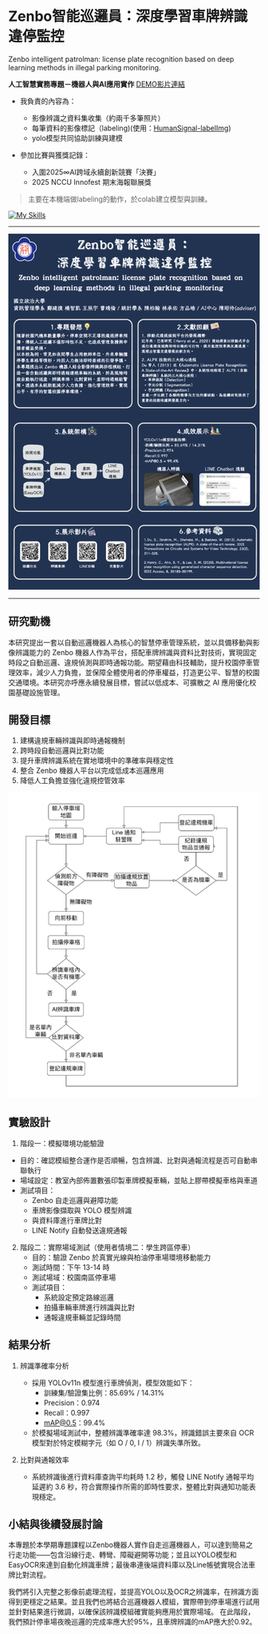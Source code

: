 # Zenbo智能巡邏員：深度學習車牌辨識違停監控
Zenbo intelligent patrolman: license plate recognition based on deep learning methods in illegal parking monitoring.

**人工智慧實務專題－機器人與AI應用實作**  [DEMO影片連結](https://youtu.be/doTxv7EyCCM)

- 我負責的內容為：
  - 影像辨識之資料集收集（約兩千多筆照片）
  - 每筆資料的影像標記（labeling)(使用：[HumanSignal-labelImg](https://github.com/HumanSignal/labelImg))
  - yolo模型共同協助訓練與建模
 
- 參加比賽與獲獎記錄：
  - 入圍2025∞AI跨域永續創新競賽「決賽」
  - 2025 NCCU Innofest 期末海報聯展獎

> 主要在本機端做labeling的動作，於colab建立模型與訓練。

[![My Skills](https://skillicons.dev/icons?i=py,vscode,neovim)](https://skillicons.dev)

***

![海報](poster.png)

***

## 研究動機

本研究提出一套以自動巡邏機器人為核心的智慧停車管理系統，並以具備移動與影像辨識能力的 Zenbo 機器人作為平台，搭配車牌辨識與資料比對技術，實現固定時段之自動巡邏、違規偵測與即時通報功能。期望藉由科技輔助，提升校園停車管理效率，減少人力負擔，並保障全體使用者的停車權益，打造更公平、智慧的校園交通環境。本研究亦呼應永續發展目標，嘗試以低成本、可擴散之 AI 應用優化校園基礎設施管理。


## 開發目標
1. 建構違規車輛辨識與即時通報機制
2. 跨時段自動巡邏與比對功能
3. 提升車牌辨識系統在實地環境中的準確率與穩定性
4. 整合 Zenbo 機器人平台以完成低成本巡邏應用
5. 降低人工負擔並強化違規控管效率

![流程圖](pic.png)

## 實驗設計
1. 階段一：模擬環境功能驗證
  - 目的：確認模組整合運作是否順暢，包含辨識、比對與通報流程是否可自動串聯執行
  - 場域設定：教室內部佈置數張印製車牌模擬車輛，並貼上膠帶模擬車格與車道
  - 測試項目：
    - Zenbo 自走巡邏與避障功能
    - 車牌影像擷取與 YOLO 模型辨識
    - 與資料庫進行車牌比對
    - LINE Notify 自動發送違規通報

2. 階段二：實際場域測試（使用者情境二：學生跨區停車）
   - 目的：驗證 Zenbo 於真實光線與柏油停車場環境移動能力
   - 測試時間：下午 13-14 時
   - 測試場域：校園南區停車場
   - 測試項目：
     - 系統設定預定路線巡邏
     - 拍攝車輛車牌進行辨識與比對
     - 通報違規車輛並記錄時間

## 結果分析

1. 辨識準確率分析
   - 採用 YOLOv11n 模型進行車牌偵測，模型效能如下：
     - 訓練集/驗證集比例：85.69% / 14.31%
     - Precision：0.974
     - Recall：0.997
     - mAP@0.5：99.4%
   - 於模擬場域測試中，整體辨識準確率達 98.3%，辨識錯誤主要來自 OCR 模型對於特定模糊字元（如 O / 0, I / 1）辨識失準所致。

2. 比對與通報效率
   - 系統辨識後進行資料庫查詢平均耗時 1.2 秒，觸發 LINE Notify 通報平均延遲約 3.6 秒，符合實際操作所需的即時性要求，整體比對與通知功能表現穩定。


## 小結與後續發展討論

本專題於本學期專題課程以Zenbo機器人實作自走巡邏機器人，可以達到簡易之行走功能——包含沿線行走、轉彎、障礙避開等功能；並且以YOLO模型和EasyOCR來達到自動化辨識車牌；最後串連後端資料庫以及Line帳號實現合法車牌比對流程。

我們將引入完整之影像前處理流程，並提高YOLO以及OCR之辨識率，在辨識方面得到更穩定之結果。並且我們也將結合巡邏機器人模組，實際帶到停車場進行試用並針對結果進行微調，以確保該辨識模組確實能夠應用於實際場域。
在此階段，我們預計停車場夜晚巡邏的完成率應大於95%，且車牌辨識的mAP應大於0.92。
